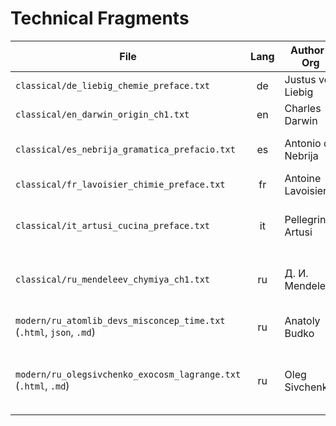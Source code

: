 # Technical Fragments

| File                                                  | Lang | Author / Org                  | Title                                                           | Year    | Location                            | License | Link                                                         |
|-------------------------------------------------------|:----:|-------------------------------|-----------------------------------------------------------------|:-------:|-------------------------------------|:-------:|--------------------------------------------------------------|
| `classical/de_liebig_chemie_preface.txt`              | de   | Justus von Liebig             | *Die organische Chemie*, Vorwort                                | 1853    | предисловие                         | PD      | https://www.archive.org/details/dieorganischechemie1853      |
| `classical/en_darwin_origin_ch1.txt`                  | en   | Charles Darwin                | *On the Origin of Species*, Chapter I                           | 1859    | opening of Chapter I                | PD      | https://www.gutenberg.org/ebooks/200                         |
| `classical/es_nebrija_gramatica_prefacio.txt`         | es   | Antonio de Nebrija            | *Gramática de la lengua castellana*, Prólogo                    | 1492    | Prólogo                             | PD      | https://www.cervantesvirtual.com/obra-visor/gramatica-de-la-lengua-castellana–0/html/ |
| `classical/fr_lavoisier_chimie_preface.txt`           | fr   | Antoine Lavoisier             | *Traité élémentaire de chimie*, Préface                         | 1789    | Préface                             | PD      | https://gallica.bnf.fr/ark:/12148/bpt6k34582                 |
| `classical/it_artusi_cucina_preface.txt`              | it   | Pellegrino Artusi             | *La scienza in cucina e l’arte di mangiare bene*, Prefazione    | 1891    | Prefazione                          | PD      | https://www.gutenberg.org/ebooks/20422                       |
| `classical/ru_mendeleev_chymiya_ch1.txt`              | ru   | Д. И. Мendeleev               | *Основы химии*, Гл. I                                           | 1870    | начало главы «Атомная теория»       | PD      | https://rusneb.ru/catalog/000199_000009_008156917/           |
| `modern/ru_atomlib_devs_misconcep_time.txt` (`.html`, `json`, `.md`)        | ru   | Anatoly Budko                 | *Заблуждения программистов о времени*                           | 2022    | in the middle of the article           | CC BY-ND | https://habr.com/ru/articles/703360/                            |
| `modern/ru_olegsivchenko_exocosm_lagrange.txt` (`.html`, `.md`)        | ru   | Oleg Sivchenko                 | *Экзокосмонавтика и точки Лагранжа или держитесь подальше от суперземель*                           | 2024    | in the middle of the article           | CC BY-ND | https://habr.com/ru/articles/806587/                            |
